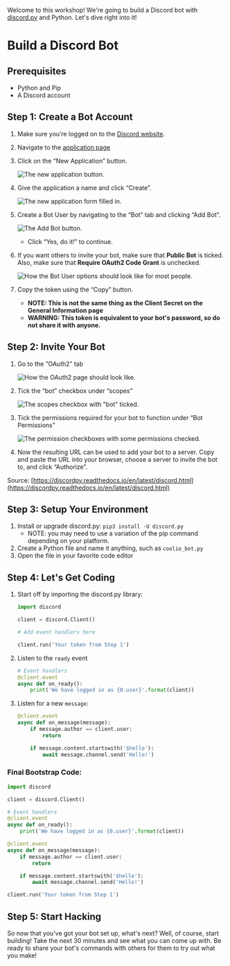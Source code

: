 Welcome to this workshop! We're going to build a Discord bot with [discord.py](https://discordpy.readthedocs.io/en/latest/) and Python. Let's dive right into it!

# Build a Discord Bot

## Prerequisites

- Python and Pip
- A Discord account

## Step 1: Create a Bot Account

1.  Make sure you’re logged on to the [Discord website](https://discord.com/).

2.  Navigate to the [application page](https://discord.com/developers/applications)

3.  Click on the “New Application” button.

    ![The new application button.](https://discordpy.readthedocs.io/en/v1.3.3/_images/discord_create_app_button.png)

4.  Give the application a name and click “Create”.

    ![The new application form filled in.](https://discordpy.readthedocs.io/en/v1.3.3/_images/discord_create_app_form.png)

5.  Create a Bot User by navigating to the “Bot” tab and clicking “Add Bot”.

    ![The Add Bot button.](https://discordpy.readthedocs.io/en/v1.3.3/_images/discord_create_bot_user.png)

    - Click “Yes, do it!” to continue.

6.  If you want others to invite your bot, make sure that **Public Bot** is ticked. Also, make sure that **Require OAuth2 Code Grant** is unchecked.

    ![How the Bot User options should look like for most people.](https://discordpy.readthedocs.io/en/v1.3.3/_images/discord_bot_user_options.png)

7.  Copy the token using the “Copy” button.

    - **NOTE: This is not the same thing as the Client Secret on the General Information page**
    - **WARNING: This token is equivalent to your bot's password, so do not share it with anyone.**

## Step 2: Invite Your Bot

1.  Go to the “OAuth2” tab

    ![How the OAuth2 page should look like.](https://discordpy.readthedocs.io/en/latest/_images/discord_oauth2.png)

2.  Tick the “bot” checkbox under “scopes”

    ![The scopes checkbox with "bot" ticked.](https://discordpy.readthedocs.io/en/latest/_images/discord_oauth2_scope.png)

3.  Tick the permissions required for your bot to function under “Bot Permissions”

    ![The permission checkboxes with some permissions checked.](https://discordpy.readthedocs.io/en/latest/_images/discord_oauth2_perms.png)

4.  Now the resulting URL can be used to add your bot to a server. Copy and paste the URL into your browser, choose a server to invite the bot to, and click “Authorize”.

Source: [https://discordpy.readthedocs.io/en/latest/discord.html](https://discordpy.readthedocs.io/en/latest/discord.html)

## Step 3: Setup Your Environment

1. Install or upgrade discord.py: `pip3 install -U discord.py`
	- NOTE: you may need to use a variation of the pip command depending on your platform.
2. Create a Python file and name it anything, such as `coolio_bot.py`
3. Open the file in your favorite code editor

## Step 4: Let's Get Coding

1. Start off by importing the discord.py library:

	```python
	import discord

	client = discord.Client()

	# Add event handlers here

	client.run('Your token from Step 1')
	```

2. Listen to the `ready` event

	```python
	# Event handlers
	@client.event
	async def on_ready():
	    print('We have logged in as {0.user}'.format(client))
	```

3. Listen for a new `message`:
	```python
	@client.event
	async def on_message(message):
	    if message.author == client.user:
	        return

	    if message.content.startswith('$hello'):
	        await message.channel.send('Hello!')
	```

### Final Bootstrap Code:

```python
import discord

client = discord.Client()

# Event handlers
@client.event
async def on_ready():
    print('We have logged in as {0.user}'.format(client))

@client.event
async def on_message(message):
    if message.author == client.user:
        return

    if message.content.startswith('$hello'):
        await message.channel.send('Hello!')

client.run('Your token from Step 1')
```

## Step 5: Start Hacking

So now that you've got your bot set up, what's next? Well, of course, start building! Take the next 30 minutes and see what you can come up with. Be ready to share your bot's commands with others for them to try out what you make!

